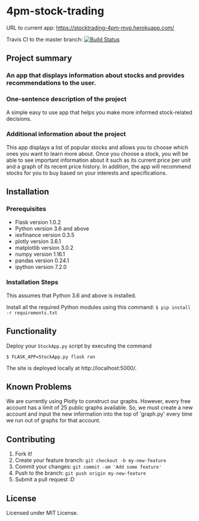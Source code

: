 # 4pm-stock-trading

URL to current app: https://stocktrading-4pm-mvp.herokuapp.com/

Travis CI to the master branch:
<a href="https://travis-ci.org/ucsb-cs48-w19/4pm-stock-trading">
<img src="https://travis-ci.org/ucsb-cs48-w19/4pm-stock-trading.svg?branch=master" alt="Build Status">
</a>

## Project summary

### An app that displays information about stocks and provides recommendations to the user.

### One-sentence description of the project

A simple easy to use app that helps you make more informed stock-related decisions.

### Additional information about the project

This app displays a list of popular stocks and allows you to choose which ones you want to learn more about. Once you choose a stock, you will be able to see important information about it such as its current price per unit and a graph of its recent price history. In addition, the app will recommend stocks for you to buy based on your interests and specifications.

## Installation

### Prerequisites

* Flask version 1.0.2
* Python version 3.6 and above
* iexfinance version 0.3.5
* plotly version 3.6.1
* matplotlib version 3.0.2
* numpy version 1.16.1
* pandas version 0.24.1
* ipython version 7.2.0

### Installation Steps

This assumes that Python 3.6 and above is installed.

Install all the required Python modules using this command:
`$ pip install -r requirements.txt`

## Functionality

Deploy your `StockApp.py` script by executing the command

`$ FLASK_APP=StockApp.py flask run`

The site is deployed locally at http://localhost:5000/.

## Known Problems

We are currently using Plotly to construct our graphs. However, every free account has a limit of 25 public graphs available. So, we must create a new account and input the new information into the top of 'graph.py' every time we run out of graphs for that account.

## Contributing

1. Fork it!
2. Create your feature branch: `git checkout -b my-new-feature`
3. Commit your changes: `git commit -am 'Add some feature'`
4. Push to the branch: `git push origin my-new-feature`
5. Submit a pull request :D

## License

Licensed under MIT License.
